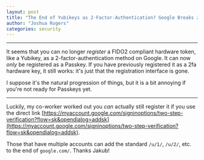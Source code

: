 ```yaml
---
layout: post
title: "The End of Yubikeys as 2-Factor-Authentication? Google Breaks 2FA with Yubikeys in Favor of Passkeys"
author: "Joshua Rogers"
categories: security
---
```


---

It seems that you can no longer _register_ a FIDO2 compliant hardware token, like a Yubikey, as a 2-factor-authentication method on Google. It can now _only_ be registered as a Passkey. If you have previously registered it as a 2fa hardware key, it still works: it's just that the registration interface is gone.

I suppose it's the natural progression of things, but it is a bit annoying if you're not ready for Passkeys yet.

---

Luckily, my co-worker worked out you _can_ actually still register it if you use the direct link [https://myaccount.google.com/signinoptions/two-step-verification?flow=sk&opendialog=addsk](https://myaccount.google.com/signinoptions/two-step-verification?flow=sk&opendialog=addsk).

Those that have multiple accounts can add the standard `/u/1/`, `/u/2/`, etc. to the end of `google.com/`. Thanks Jakub!
